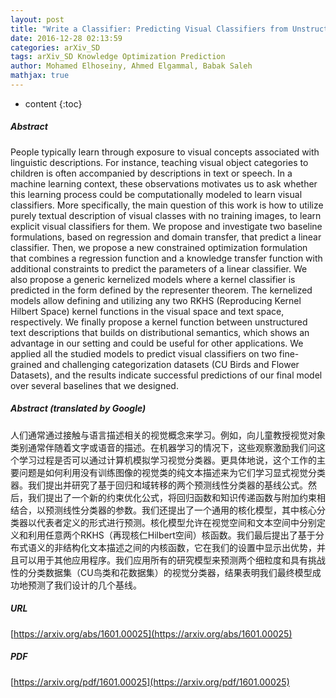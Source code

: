 ```yaml
---
layout: post
title: "Write a Classifier: Predicting Visual Classifiers from Unstructured Text"
date: 2016-12-28 02:13:59
categories: arXiv_SD
tags: arXiv_SD Knowledge Optimization Prediction
author: Mohamed Elhoseiny, Ahmed Elgammal, Babak Saleh
mathjax: true
---
```


* content
{:toc}

##### Abstract
People typically learn through exposure to visual concepts associated with linguistic descriptions. For instance, teaching visual object categories to children is often accompanied by descriptions in text or speech. In a machine learning context, these observations motivates us to ask whether this learning process could be computationally modeled to learn visual classifiers. More specifically, the main question of this work is how to utilize purely textual description of visual classes with no training images, to learn explicit visual classifiers for them. We propose and investigate two baseline formulations, based on regression and domain transfer, that predict a linear classifier. Then, we propose a new constrained optimization formulation that combines a regression function and a knowledge transfer function with additional constraints to predict the parameters of a linear classifier. We also propose a generic kernelized models where a kernel classifier is predicted in the form defined by the representer theorem. The kernelized models allow defining and utilizing any two RKHS (Reproducing Kernel Hilbert Space) kernel functions in the visual space and text space, respectively. We finally propose a kernel function between unstructured text descriptions that builds on distributional semantics, which shows an advantage in our setting and could be useful for other applications. We applied all the studied models to predict visual classifiers on two fine-grained and challenging categorization datasets (CU Birds and Flower Datasets), and the results indicate successful predictions of our final model over several baselines that we designed.

##### Abstract (translated by Google)
人们通常通过接触与语言描述相关的视觉概念来学习。例如，向儿童教授视觉对象类别通常伴随着文字或语音的描述。在机器学习的情况下，这些观察激励我们问这个学习过程是否可以通过计算机模拟学习视觉分类器。更具体地说，这个工作的主要问题是如何利用没有训练图像的视觉类的纯文本描述来为它们学习显式视觉分类器。我们提出并研究了基于回归和域转移的两个预测线性分类器的基线公式。然后，我们提出了一个新的约束优化公式，将回归函数和知识传递函数与附加约束相结合，以预测线性分类器的参数。我们还提出了一个通用的核化模型，其中核心分类器以代表者定义的形式进行预测。核化模型允许在视觉空间和文本空间中分别定义和利用任意两个RKHS（再现核仁Hilbert空间）核函数。我们最后提出了基于分布式语义的非结构化文本描述之间的内核函数，它在我们的设置中显示出优势，并且可以用于其他应用程序。我们应用所有的研究模型来预测两个细粒度和具有挑战性的分类数据集（CU鸟类和花数据集）的视觉分类器，结果表明我们最终模型成功地预测了我们设计的几个基线。

##### URL
[https://arxiv.org/abs/1601.00025](https://arxiv.org/abs/1601.00025)

##### PDF
[https://arxiv.org/pdf/1601.00025](https://arxiv.org/pdf/1601.00025)

